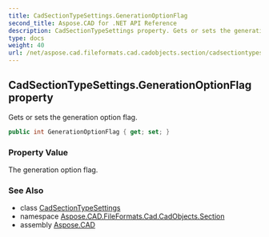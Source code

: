 ```yaml
---
title: CadSectionTypeSettings.GenerationOptionFlag
second_title: Aspose.CAD for .NET API Reference
description: CadSectionTypeSettings property. Gets or sets the generation option flag
type: docs
weight: 40
url: /net/aspose.cad.fileformats.cad.cadobjects.section/cadsectiontypesettings/generationoptionflag/
---
```

## CadSectionTypeSettings.GenerationOptionFlag property

Gets or sets the generation option flag.

```csharp
public int GenerationOptionFlag { get; set; }
```

### Property Value

The generation option flag.

### See Also

* class [CadSectionTypeSettings](../)
* namespace [Aspose.CAD.FileFormats.Cad.CadObjects.Section](../../cadsectiontypesettings/)
* assembly [Aspose.CAD](../../../)


